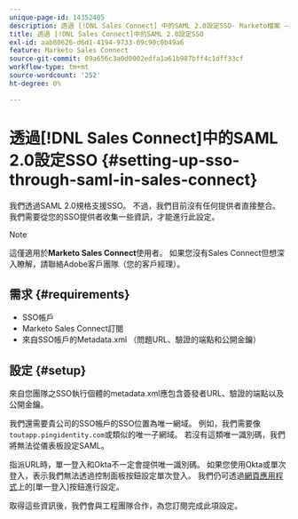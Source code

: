 ```yaml
---
unique-page-id: 14352405
description: 透過 [!DNL Sales Connect] 中的SAML 2.0設定SSO- Marketo檔案 — 產品檔案
title: 透過 [!DNL Sales Connect]中的SAML 2.0設定SSO
exl-id: aab80626-d6d1-4194-9733-09c90c0b49a6
feature: Marketo Sales Connect
source-git-commit: 09a656c3a0d0002edfa1a61b987bff4c1dff33cf
workflow-type: tm+mt
source-wordcount: '252'
ht-degree: 0%

---
```


# 透過[!DNL Sales Connect]中的SAML 2.0設定SSO {#setting-up-sso-through-saml-in-sales-connect}

我們透過SAML 2.0規格支援SSO。 不過，我們目前沒有任何提供者直接整合。 我們需要從您的SSO提供者收集一些資訊，才能進行此設定。

>[!NOTE]
>
>這僅適用於&#x200B;**Marketo Sales Connect**&#x200B;使用者。 如果您沒有Sales Connect但想深入瞭解，請聯絡Adobe客戶團隊（您的客戶經理）。

## 需求 {#requirements}

* SSO帳戶
* Marketo Sales Connect訂閱
* 來自SSO帳戶的Metadata.xml （問題URL、驗證的端點和公開金鑰）

## 設定 {#setup}

來自您團隊之SSO執行個體的metadata.xml應包含簽發者URL、驗證的端點以及公開金鑰。

我們還需要貴公司的SSO帳戶的SSO位置為唯一網域。 例如，我們需要像`toutapp.pingidentity.com`或類似的唯一子網域。 若沒有這類唯一識別碼，我們將無法從儀表板設定SAML。

指派URL時，單一登入和Okta不一定會提供唯一識別碼。 如果您使用Okta或單次登入，表示我們無法透過控制面板按鈕設定單次登入。 我們仍可透過[網頁應用程式](https://toutapp.com/login)上的[單一登入]按鈕進行設定。

取得這些資訊後，我們會與工程團隊合作，為您訂閱完成此項設定。

